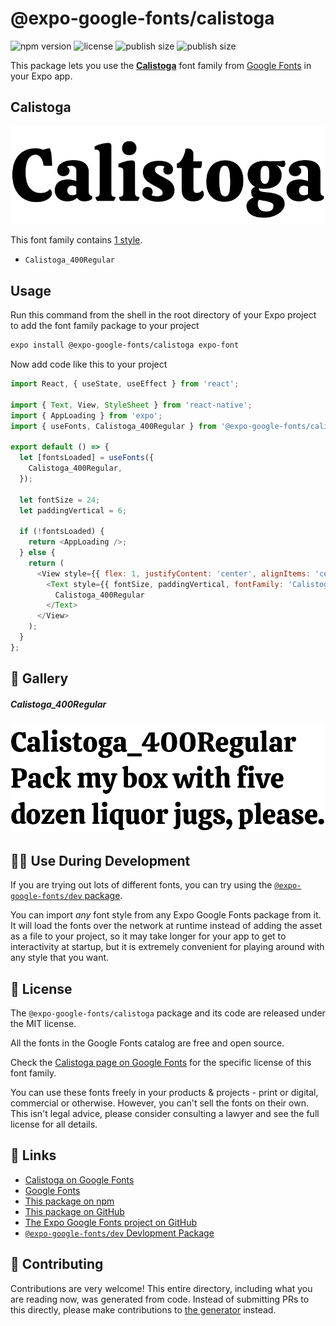 # @expo-google-fonts/calistoga

![npm version](https://flat.badgen.net/npm/v/@expo-google-fonts/calistoga)
![license](https://flat.badgen.net/github/license/expo/google-fonts)
![publish size](https://flat.badgen.net/packagephobia/install/@expo-google-fonts/calistoga)
![publish size](https://flat.badgen.net/packagephobia/publish/@expo-google-fonts/calistoga)

This package lets you use the [**Calistoga**](https://fonts.google.com/specimen/Calistoga) font family from [Google Fonts](https://fonts.google.com/) in your Expo app.

## Calistoga

![Calistoga](./font-family.png)

This font family contains [1 style](#-gallery).

- `Calistoga_400Regular`

## Usage

Run this command from the shell in the root directory of your Expo project to add the font family package to your project
```sh
expo install @expo-google-fonts/calistoga expo-font
```

Now add code like this to your project
```js
import React, { useState, useEffect } from 'react';

import { Text, View, StyleSheet } from 'react-native';
import { AppLoading } from 'expo';
import { useFonts, Calistoga_400Regular } from '@expo-google-fonts/calistoga';

export default () => {
  let [fontsLoaded] = useFonts({
    Calistoga_400Regular,
  });

  let fontSize = 24;
  let paddingVertical = 6;

  if (!fontsLoaded) {
    return <AppLoading />;
  } else {
    return (
      <View style={{ flex: 1, justifyContent: 'center', alignItems: 'center' }}>
        <Text style={{ fontSize, paddingVertical, fontFamily: 'Calistoga_400Regular' }}>
          Calistoga_400Regular
        </Text>
      </View>
    );
  }
};

```

## 🔡 Gallery

##### Calistoga_400Regular
![Calistoga_400Regular](./Calistoga_400Regular.ttf.png)


## 👩‍💻 Use During Development

If you are trying out lots of different fonts, you can try using the [`@expo-google-fonts/dev` package](https://github.com/expo/google-fonts/tree/master/font-packages/dev#readme).

You can import *any* font style from any Expo Google Fonts package from it. It will load the fonts
over the network at runtime instead of adding the asset as a file to your project, so it may take longer
for your app to get to interactivity at startup, but it is extremely convenient
for playing around with any style that you want.

## 📖 License

The `@expo-google-fonts/calistoga` package and its code are released under the MIT license.

All the fonts in the Google Fonts catalog are free and open source.

Check the [Calistoga page on Google Fonts](https://fonts.google.com/specimen/Calistoga) for the specific license of this font family.

You can use these fonts freely in your products & projects - print or digital, commercial or otherwise. However, you can't sell the fonts on their own. This isn't legal advice, please consider consulting a lawyer and see the full license for all details.

## 🔗 Links

- [Calistoga on Google Fonts](https://fonts.google.com/specimen/Calistoga)
- [Google Fonts](https://fonts.google.com/)
- [This package on npm](https://www.npmjs.com/package/@expo-google-fonts/calistoga)
- [This package on GitHub](https://github.com/expo/google-fonts/tree/master/font-packages/calistoga)
- [The Expo Google Fonts project on GitHub](https://github.com/expo/google-fonts)
- [`@expo-google-fonts/dev` Devlopment Package](https://github.com/expo/google-fonts/tree/master/font-packages/dev)

## 🤝 Contributing

Contributions are very welcome! This entire directory, including what you are reading now, was generated from code. Instead of submitting PRs to this directly, please make contributions to [the generator](https://github.com/expo/google-fonts/tree/master/packages/generator) instead.
